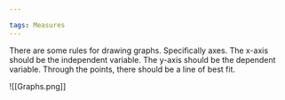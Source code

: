 ```yaml
---

tags: Measures 
---
```


There are some rules for drawing graphs. Specifically axes. The x-axis should be the independent variable. The y-axis should be the dependent variable. Through the points, there should be a line of best fit. 

![[Graphs.png]]